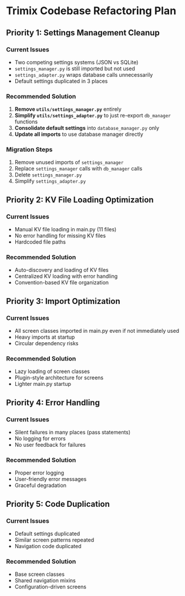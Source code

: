 # Trimix Codebase Refactoring Plan

## Priority 1: Settings Management Cleanup

### Current Issues
- Two competing settings systems (JSON vs SQLite)
- `settings_manager.py` is still imported but not used
- `settings_adapter.py` wraps database calls unnecessarily
- Default settings duplicated in 3 places

### Recommended Solution
1. **Remove `utils/settings_manager.py`** entirely
2. **Simplify `utils/settings_adapter.py`** to just re-export `db_manager` functions
3. **Consolidate default settings** into `database_manager.py` only
4. **Update all imports** to use database manager directly

### Migration Steps
1. Remove unused imports of `settings_manager`
2. Replace `settings_manager` calls with `db_manager` calls
3. Delete `settings_manager.py`
4. Simplify `settings_adapter.py`

## Priority 2: KV File Loading Optimization

### Current Issues
- Manual KV file loading in main.py (11 files)
- No error handling for missing KV files
- Hardcoded file paths

### Recommended Solution
- Auto-discovery and loading of KV files
- Centralized KV loading with error handling
- Convention-based KV file organization

## Priority 3: Import Optimization

### Current Issues
- All screen classes imported in main.py even if not immediately used
- Heavy imports at startup
- Circular dependency risks

### Recommended Solution
- Lazy loading of screen classes
- Plugin-style architecture for screens
- Lighter main.py startup

## Priority 4: Error Handling

### Current Issues
- Silent failures in many places (pass statements)
- No logging for errors
- No user feedback for failures

### Recommended Solution
- Proper error logging
- User-friendly error messages
- Graceful degradation

## Priority 5: Code Duplication

### Current Issues
- Default settings duplicated
- Similar screen patterns repeated
- Navigation code duplicated

### Recommended Solution
- Base screen classes
- Shared navigation mixins
- Configuration-driven screens
